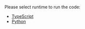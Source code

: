 Please select runtime to run the code:

- [TypeScript](./typescript/README.md)
- [Python](./python/README.md)
